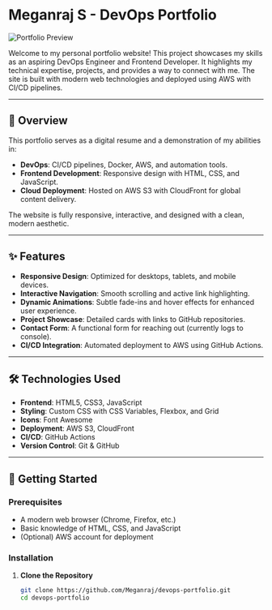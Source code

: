 # Meganraj S - DevOps Portfolio

![Portfolio Preview](https://meganraj-s-portfolio.netlify.app/)

Welcome to my personal portfolio website! This project showcases my skills as an aspiring DevOps Engineer and Frontend Developer. It highlights my technical expertise, projects, and provides a way to connect with me. The site is built with modern web technologies and deployed using AWS with CI/CD pipelines.

---

## 🌟 Overview

This portfolio serves as a digital resume and a demonstration of my abilities in:
- **DevOps**: CI/CD pipelines, Docker, AWS, and automation tools.
- **Frontend Development**: Responsive design with HTML, CSS, and JavaScript.
- **Cloud Deployment**: Hosted on AWS S3 with CloudFront for global content delivery.

The website is fully responsive, interactive, and designed with a clean, modern aesthetic.

---

## ✨ Features

- **Responsive Design**: Optimized for desktops, tablets, and mobile devices.
- **Interactive Navigation**: Smooth scrolling and active link highlighting.
- **Dynamic Animations**: Subtle fade-ins and hover effects for enhanced user experience.
- **Project Showcase**: Detailed cards with links to GitHub repositories.
- **Contact Form**: A functional form for reaching out (currently logs to console).
- **CI/CD Integration**: Automated deployment to AWS using GitHub Actions.

---

## 🛠️ Technologies Used

- **Frontend**: HTML5, CSS3, JavaScript
- **Styling**: Custom CSS with CSS Variables, Flexbox, and Grid
- **Icons**: Font Awesome
- **Deployment**: AWS S3, CloudFront
- **CI/CD**: GitHub Actions
- **Version Control**: Git & GitHub

---

## 🚀 Getting Started

### Prerequisites
- A modern web browser (Chrome, Firefox, etc.)
- Basic knowledge of HTML, CSS, and JavaScript
- (Optional) AWS account for deployment

### Installation
1. **Clone the Repository**
   ```bash
   git clone https://github.com/Meganraj/devops-portfolio.git
   cd devops-portfolio
